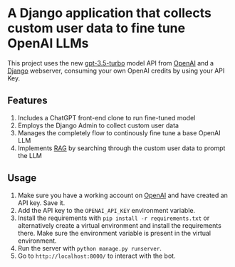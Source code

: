# A Django application that collects custom user data to fine tune OpenAI LLMs

This project uses the new [gpt-3.5-turbo](https://platform.openai.com/docs/guides/chat/chat-completions-beta) model API from [OpenAI](https://openai.com/) and a [Django](https://www.djangoproject.com/) webserver, consuming your own OpenAI credits by using your API Key.

## Features

1. Includes a ChatGPT front-end clone to run fine-tuned model
2. Employs the Django Admin to collect custom user data
3. Manages the completely flow to continously fine tune a base OpenAI LLM
4. Implements [RAG](https://research.ibm.com/blog/retrieval-augmented-generation-RAG) by searching through the custom user data to prompt the LLM

## Usage

1. Make sure you have a working account on [OpenAI](https://openai.com/) and have created an API key. Save it.
2. Add the API key to the `OPENAI_API_KEY` environment variable.
3. Install the requirements with `pip install -r requirements.txt` or alternatively create a virtual environment and install the requirements there. Make sure the environment variable is present in the virtual environment.
4. Run the server with `python manage.py runserver`.
5. Go to `http://localhost:8000/` to interact with the bot.
